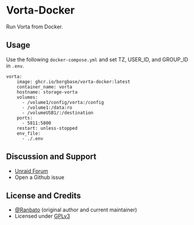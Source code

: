 # Vorta-Docker

Run Vorta from Docker.

## Usage

Use the following `docker-compose.yml` and set TZ, USER_ID, and GROUP_ID in `.env`.

```
vorta:
    image: ghcr.io/borgbase/vorta-docker:latest
    container_name: vorta
    hostname: storage-vorta
    volumes:
      - /volume1/config/vorta:/config
      - /volume1:/data:ro
      - /volumeUSB1/:/destination
    ports:
      - 5811:5800
    restart: unless-stopped
    env_file:
      - ./.env
```

## Discussion and Support

- [Unraid Forum](https://forums.unraid.net/topic/117021-support-smartphonelover-vorta-gui-for-borg-backup/)
- Open a Github issue


## License and Credits

- [@Ranbato](https://github.com/Ranbato) (original author and current maintainer)
- Licensed under [GPLv3](LICENSE.txt)
